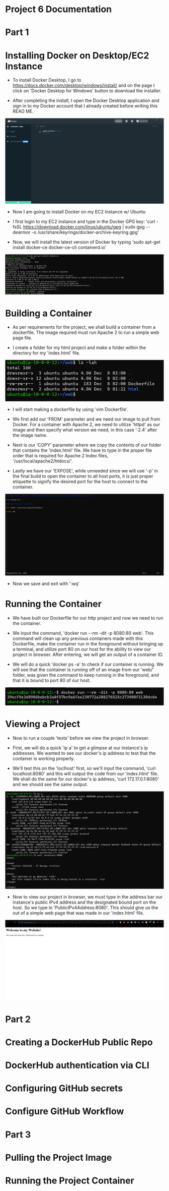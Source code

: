 # Project 6 Documentation

# Part 1

# Installing Docker on Desktop/EC2 Instance

- To install Docker Desktop, I go to https://docs.docker.com/desktop/windows/install/ and on the page I click on 'Docker Desktop for Windows' button to download the installer.

- After completing the install, I open the Docker Desktop application and sign in to my Docker account that I already created before writing this READ ME.

![Docker Desktop open](dockerdesktop.png)

- Now I am going to install Docker on my EC2 Instance w/ Ubuntu

- I first login to my EC2 instance and type in the Docker GPG key: 'curl -fsSL https://download.docker.com/linux/ubuntu/gpg | sudo gpg --dearmor -o /usr/share/keyrings/docker-archive-keyring.gpg'

- Now, we will install the latest version of Docker by typing 'sudo apt-get install docker-ce docker-ce-cli containerd.io'

![docker install on ubuntu](project6-1.png)

# Building a Container

- As per requirements for the project, we shall build a container from a dockerfile. The image required must run Apache 2 to run a simple web page file. 

- I create a folder for my html project and make a folder within the directory for my 'index.html' file.

![html project folder](project6-8.png)

- I will start making a dockerfile by using 'vim Dockerfile'.

- We first add our 'FROM' parameter and we need our image to pull from Docker. For a container with Apache 2, we need to utilize 'httpd' as our image and then specify what version we need, in this case ':2.4' after the image name.

- Next is our 'COPY' parameter where we copy the contents of our folder that contains the 'index.html' file. We have to type in the proper file order that is required for Apache 2 Index files, '/usr/local/apache2/htdocs/'.

- Lastly we have our 'EXPOSE', while unneeded since we will use '-p' in the final build to open the container to all host ports, it is just proper etiquette to signify the desired port for the host to connect to the container.

![Dockerfile in vim](project6-9.png)

- Now we save and exit with ':wq'

# Running the Container
- We have built our Dockerfile for our http project and now we need to run the container.

- We input the command, 'docker run --rm -dit -p 8080:80 web'. This command will clean up any previous containers made with this Dockerfile, make the container run in the foreground without bringing up a terminal, and utilize port 80 on our host for the ability to view our project in browser. After entering, we will get an output of a container ID.

- We will do a quick 'docker ps -a' to check if our container is running. We will see that the container is running off of an image from our 'web/' folder, was given the command to keep running in the foreground, and that it is bound to port 80 of our host. 

![Dockerfile running](project6-10.png)

# Viewing a Project

- Now to run a couple 'tests' before we view the project in browser.

- First, we will do a quick 'ip a' to get a glimpse at our instance's ip addresses. We wanted to see our docker's ip address to test that the container is working properly.

- We'll test this on the 'loclhost' first, so we'll input the command, 'curl localhost:8080' and this will output the code from our 'index.html' file. We shall do the same for our docker's ip address, 'curl 172.17.0.1:8080' and we should see the same output.

![Running 'ip a' 'curl localhost:8080'](project6-11-1.png)

- Now to view our project in browser, we must type in the address bar our instance's public IPv4 address and the designated bound port on the host. So we type in 'PublicIPv4Address:8080'. This should give us the out of a simple web page that was made in our 'index.html' file.

![Running container in browser](project6-7.png)

# Part 2

# Creating a DockerHub Public Repo

# DockerHub authentication via CLI

# Configuring GitHub secrets

# Configure GitHub Workflow

# Part 3

# Pulling the Project Image

# Running the Project Container
